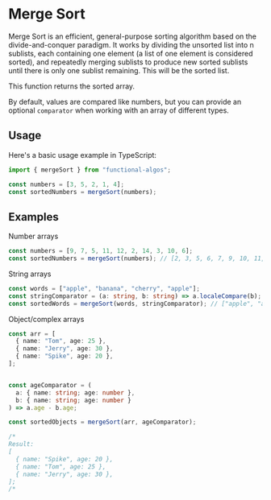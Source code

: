 # Merge Sort

Merge Sort is an efficient, general-purpose sorting algorithm based on the divide-and-conquer paradigm. It works by dividing the unsorted list into n sublists, each containing one element (a list of one element is considered sorted), and repeatedly merging sublists to produce new sorted sublists until there is only one sublist remaining. This will be the sorted list.

This function returns the sorted array.

By default, values are compared like numbers, but you can provide an optional `comparator` when working with an array of different types.

## Usage

Here's a basic usage example in TypeScript:

```typescript
import { mergeSort } from "functional-algos";

const numbers = [3, 5, 2, 1, 4];
const sortedNumbers = mergeSort(numbers);
```

## Examples

Number arrays

```typescript
const numbers = [9, 7, 5, 11, 12, 2, 14, 3, 10, 6];
const sortedNumbers = mergeSort(numbers); // [2, 3, 5, 6, 7, 9, 10, 11, 12, 14]
```

String arrays

```typescript
const words = ["apple", "banana", "cherry", "apple"];
const stringComparator = (a: string, b: string) => a.localeCompare(b);
const sortedWords = mergeSort(words, stringComparator); // ["apple", "apple", "banana", "cherry"]
```

Object/complex arrays

```typescript
const arr = [
  { name: "Tom", age: 25 },
  { name: "Jerry", age: 30 },
  { name: "Spike", age: 20 },
];


const ageComparator = (
  a: { name: string; age: number },
  b: { name: string; age: number }
) => a.age - b.age;

const sortedObjects = mergeSort(arr, ageComparator);

/*
Result:
[
  { name: "Spike", age: 20 },
  { name: "Tom", age: 25 },
  { name: "Jerry", age: 30 },
];
/*
```
